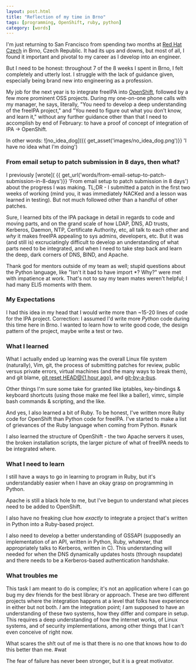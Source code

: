 ```yaml
---
layout: post.html
title: "Reflection of my time in Brno"
tags: [programming, OpenShift, ruby, python]
category: [words]
---
```


I'm just returning to San Francisco from spending two months at [Red Hat Czech][map] in Brno, Czech Republic. It had its ups and downs, but most of all, I found it important and pivotal to my career as I develop into an engineer.

But I need to be honest: throughout 7 of the 8 weeks I spent in Brno, I felt completely and utterly lost. I struggle with the lack of guidance given, especially being brand new into engineering as a profession.  

My job for the next year is to integrate freeIPA into [OpenShift][OpenShift], followed by a few more prominent OSS projects. During my one-on-one phone calls with my manager, he says, literally, "You need to develop a deep understanding of the freeIPA project," and "You need to figure out what you don't know, and learn it," without any further guidance other than that I need to accomplish by end of February: to have a proof of concept of integration of IPA -> OpenShift.

In other words: 
![no_idea_dog]({{ get_asset('images/no_idea_dog.png')}} 'I have no idea what I'm doing')

### From email setup to patch submission in 8 days, then what?

I previously [wrote]( {{ get_url('words/from-email-setup-to-patch-submission-in-8-days')}} 'From email setup to patch submission in 8 days') about the progress I was making.  TL;DR - I submitted a patch in the first two weeks of working (mind you, it was immediately NACKed and a lesson was learned in testing).  But not much followed other than a handful of other patches. 

Sure, I learned bits of the IPA package in detail in regards to code and moving parts, and on the grand scale of how LDAP, DNS, AD trusts, Kerberos, Daemon, NTP, Certificate Authority, etc, all talk to each other and _why_ it makes freeIPA appealing to sys admins, developers, etc. But it was (and still is) excruciatingly difficult to develop an understanding of what parts need to be integrated, and when I need to take step back and learn the deep, dark corners of DNS, BIND, and Apache. 

Thank god for mentors outside of my team as well; stupid questions about the Python language, like "Isn't it bad to have import *? Why?" were met with impatience at work. That's not to say my team mates weren't helpful; I had many ELI5 moments with them.

### My Expectations

I had this idea in my head that I would write more than ~15-20 lines of code for the IPA project. Correction: I assumed I'd write more _Python_ code during this time here in Brno. I wanted to learn how to write good code, the design pattern of the project, maybe write a test or two.

### What I learned

What I actually ended up learning was the overall Linux file system (naturally), Vim, git, the process of submitting patches for review, public versus private errors, virtual machines (and the many ways to break them), and git blame, [git reset HEAD@{1 hour ago}][git1], and [git-by-a-bus][git2]. 

Other things I'm sure some take for granted like iptables, key-bindings & keyboard shortcuts (using those make me feel like a baller), vimrc, simple bash commands & scripting, and the like.

And yes, I also learned a bit of Ruby. To be honest, I've written more Ruby code for OpenShift than Python code for freeIPA. I've started to make a list of grievances of the Ruby language when coming from Python. #snark

I also learned the structure of OpenShift - the two Apache servers it uses, the broken installation scripts, the larger picture of what of freeIPA needs to be integrated where.

### What I need to learn

I still have a ways to go in learning to program in Ruby, but it's understandably easier when I have an okay grasp on programming in Python.

Apache is still a black hole to me, but I've begun to understand what pieces need to be added to OpenShift.

I also have no freaking clue how _exactly_ to integrate a project that's written in Python into a Ruby-based project.

I also need to develop a better understanding of GSSAPI (supposedly an implementation of an API, written in Python, Ruby, whatever, that appropriately talks to Kerberos, written in C). This understanding will needed for when the DNS dynamically updates hosts (through nsupdate) and there needs to be a Kerberos-based authentication handshake.

### What troubles me

This task I am meant to do is complex; it's not an application where I can go bug my dev friends for the best library or approach. These are two different projects where the integration happens at a level that folks have experience in either but not both. *I* am the integration point; *I* am supposed to have an understanding of these two systems, how they differ and compare in setup. This requires a deep understanding of how the internet works, of Linux systems, and of security implementations, among other things that I can't even conceive of right now.

What scares the sh!t out of me is that there is no one that knows how to do this better than me. #wat 

The fear of failure has never been stronger, but it is a great motivator.


[map]: https://maps.google.com/maps?q=red+hat+czech&ll=49.226623,16.581266&spn=0.007875,0.017424&hq=red+hat+czech&t=m&z=16&iwloc=A "Red Hat Czech"
[OpenShift]: http://openshift.rhc.com "OpenShift"
[git1]: http://andyjeffries.co.uk/articles/25-tips-for-intermediate-git-users "Tips for intermediate git users"
[git2]: https://github.com/tomheon/git_by_a_bus "Git by a Bus"
